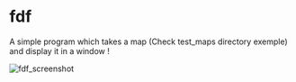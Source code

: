 # fdf

A simple program which takes a map (Check test_maps directory exemple) and display it in a window !

![fdf_screenshot](https://cloud.githubusercontent.com/assets/13743021/24705377/e4790c14-1a0b-11e7-8baa-94ca55291967.png)
